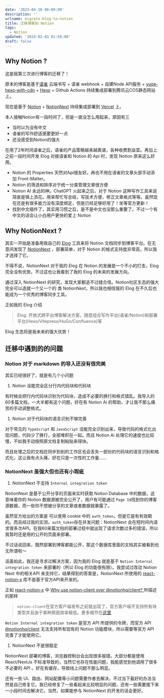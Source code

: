```yaml
---
date: '2023-04-10 00:00:00'
description: ''
urlname: migrate-blog-to-notion
title: 迁移博客到 Notion
tags:
  - Notion
updated: '2024-02-03 01:56:00'
draft: false
---
```


## Why Notion ?


这是我第三次进行博客的迁移了！


原本的博客是基于[语雀](https://www.yuque.com/) 云端书写 + 语雀 webhook + 自建Node API服务 + [yuqe-hexo-with-cdn](https://github.com/LetTTGACO/yuque-hexo-with-cdn) + [Hexo](https://hexo.io/) + Github Actions 持续集成部署到腾讯云COS静态网站上。


现在是基于 [Notion](https://www.notion.so/zh-cn) + [NotionNext](https://tangly1024.com/article/notion-next) 持续集成部署到 [Vercel](https://vercel.com/) 上。


本人接触Notion有一段时间了，但是一直没怎么用起来，原因有三

- 当时以为没有中文
- 语雀的写作舒适感要更好一点
- 还没感受到Notion的强大

在用了2年时间语雀之后，语雀的产品策略越来越离谱，各种收费割韭菜。再加上之前一段时间开发 Elog 对接语雀和 Notion 的 Api 时，发现 Notion 原来这么好用。

- Notion 的 Properties 天然对Api很友好。再也不用在语雀的文章头部手动添加 Front-Matter。
- Notion 的筛选和排序对于统一分类管理文章很方便
- Notion AI 永远的神。ChatGPT 火起来之后，对于 Notion 这种写作工具来说简直是锦上添花。用来帮忙写总结，写技术方便，修正文章格式等等。虽然现在还是有很多能力没有深度绑定，但是已经足够好用了！坐等官方更新！
- 找到中文插件了，其实用习惯之后，是不是中文也没那么重要了。不过一个有中文的话会让小白用户更快的爱上 Notion

## Why NotionNext ?


其实一开始是准备用我自己的 [Elog](https://elog.1874.cool/) 工具来将 Notion 文档同步到博客平台。在无意间发现了 [NotionNext](https://tangly1024.com/article/notion-next) ，部署简单，对于 Notion 的格式支持度非常高，所以我才选择了它。


不得不说，NotionNext 对于我的 Elog 在 Notion 的发展是一个不小的打击，Elog 完全没有优势。不过这也让我看到了我的 Elog 的未来的发展方向。


通过深入 NotionNext 的研究，发现大家都逃不过缝合怪。Notion社区生态的强大完全可以造就一个又一个的 类 NotionNext，所以我也相信我的 Elog 在不久后也能成为一个优秀的博客同步工具。


正如我的 Elog 介绍


> Elog: 开放式跨平台博客解决方案，随意组合写作平台(语雀/Notion)和部署平台(Hexo/Vitepress/HuGo/Confluence)等


Elog 生态将是我未来的强大优势！


## 迁移中遇到的的问题


### Notion 对于 markdown 的导入还没有很完美


其实已经很好了，就是有几个小问题

1. Notion 没能完全区分行内代码块和代码块

有时候会把行内代码块识别为代码块，造成不必要的换行和格式错乱。我导入的60多篇文档，一大半都有这个问题，好在有 Notion Ai 的帮助，才让我不那么痛苦的手动调整格式。

1. Notion 对于代码块的语言识别不够完善

对于常见的 `TypeScript` 和 `JavaScript` 没能完全识别出来，导致代码的格式化出现问题，代码少了换行，全部堆积在一起。而且 Notion Ai  处理它的速度也比较慢，不如我手动按照原文档复制粘贴来得快。


而且处理之后的文档在同步到别的工作区也会丢失一部份的代码块的语言识别和格式化，这让我有点头痛，好在只是一次性的工作量……


### NotionNext 虽强大但也还有小瑕疵

1. NotionNext 不支持 `Internal integration token`

NotionNext 是基于公开分享的页面来实时获取 Notion Database 中的数据，这意味着你的 Notion 数据源被完全公开了，用户有可能通过 `Page Id`找到你的博客源数据，而一些你不想被分享的文章或者数据就暴露了。


虽然官方给出的方案是 可以使用 cookie 中的 `auth_token`，但是它是有有效期的。而且经过我的实测，`auth_token`存在并发问题：NotionNext 会在短时间内请求很多次API。在我60来篇文档的部署过程中就出现了请求次数过多的错误，所以我暂时还是用的公开的页面来部署。


不过话说回来，既然部署到博客都能公开，那这个数据库里面的文档其实被看到也无所谓啦～


话虽如此，我还是寻求过解决方案，因为我的 Elog 就是基于 `Notion Internal integration token` 来部署的（所以 Elog 的功能很有限）。我尝试过改动 Notion Next 中的相关API 来支持它，结果得到的答案是，NotionNext 所使用的 [react-notion-x](https://github.com/NotionX/react-notion-x) 库不是基于官方API来开发的。


正如 [react-notion-x](https://github.com/NotionX/react-notion-x) 中 [Why use notion-client over @notionhq/client? ](https://github.com/NotionX/react-notion-x/issues/457)所描述的那样


> `notion-client`在官方客户端发布之前就出现了，官方客户端不支持所有块类型并且由于某种原因效率极低。更多细节在[这里](https://github.com/NotionX/react-notion-x/tree/master/packages/notion-compat)


`Notion Internal integration token` 是官方 API 所提供的令牌，而官方 API [@notionhq/client](https://github.com/makenotion/notion-sdk-js) 无法支持所有现有的 Notion 功能模块，所以需要等官方 API 完善了才能使用它。

1. NotionNext 不是很稳定

NotionNext 部署的博客，浏览器控制台会出现很多报错。大部分都是使用 React/NextJs 不标准导致的，当然它也存在性能问题，我能感觉到他调用了很多不必要的 API 。好在有缓存，导致线上问题不那么明显。


还有一些 UI、路由、网站配置等小问题需要作者去解决，不过当下最好的办法当然是自己修复它。我已经修复了一些看起来比较明显的问题，还有一些需要接下来一小段时间去解决它。当然，如果能参与 NotionNext 的开发的话会更好。


